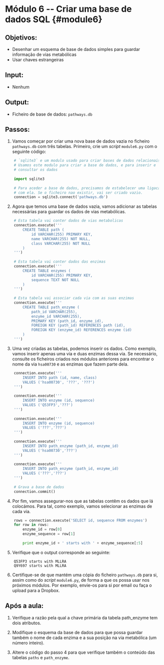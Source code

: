# Módulo 6 -- Criar uma base de dados SQL {#module6}

## Objetivos:
- Desenhar um esquema de base de dados simples para guardar informação de vias metabólicas
- Usar chaves estrangeiras

## Input:
- Nenhum

## Output:
- Ficheiro de base de dados: `pathways.db`

## Passos:

1. Vamos começar por criar uma nova base de dados vazia no ficheiro `pathways.db` com três tabelas.
Primeiro, crie um _script_ `module6.py` com o seguinte código:
```python
    # `sqlite3` e um modulo usado para criar bases de dados relacionais.
    # Usamos este modulo para criar a base de dados, e para inserir e
    # consultar os dados
    
    import sqlite3
    
    # Para aceder a base de dados, precisamos de estabelecer uma ligacao
    # com ela. Se o ficheiro nao existir, vai ser criado vazio.
    connection = sqlite3.connect('pathways.db')
```

2. Agora que temos uma base de dados vazia, vamos adicionar as tabelas necessárias para guardar os dados de vias metabólicas.
```python
    # Esta tabela vai conter dados de vias metabolicas
    connection.execute('''
        CREATE TABLE path (
            id VARCHAR(255) PRIMARY KEY,
            name VARCHAR(255) NOT NULL,
            class VARCHAR(255) NOT NULL
        )
    ''')
    
    # Esta tabela vai conter dados das enzimas
    connection.execute('''
        CREATE TABLE enzymes (
            id VARCHAR(255) PRIMARY KEY,
            sequence TEXT NOT NULL
        )
    ''')
    
    # Esta tabela vai associar cada via com as suas enzimas
    connection.execute('''
        CREATE TABLE path_enzyme (
            path_id VARCHAR(255),
            enzyme_id VARCHAR(255),
            PRIMARY KEY (path_id, enzyme_id),
            FOREIGN KEY (path_id) REFERENCES path (id),
            FOREIGN KEY (enzyme_id) REFERENCES enzyme (id)
        )
    ''')
```

3. Uma vez criadas as tabelas, podemos inserir os dados.
Como exemplo, vamos inserir apenas uma via e duas enzimas dessa via.
Se necessário, consulte os ficheiros criados nos módulos anteriores para encontrar o nome da via `hsa00730` e as enzimas que fazem parte dela.
```python
    connection.execute('''
        INSERT INTO path (id, name, class)
        VALUES ('hsa00730', '???', '???')
    ''')
    
    connection.execute('''
        INSERT INTO enzyme (id, sequence)
        VALUES ('Q53FP3','???')
    ''')
    
    connection.execute('''
        INSERT INTO enzyme (id, sequence)
        VALUES ('???','???')
    ''')
    
    connection.execute('''
        INSERT INTO path_enzyme (path_id, enzyme_id)
        VALUES ('hsa00730','???')
    ''')
    
    connection.execute('''
        INSERT INTO path_enzyme (path_id, enzyme_id)
        VALUES ('???','???')
    ''')
    
    # Grava a base de dados
    connection.commit()
```

4. Por fim, vamos assegurar-nos que as tabelas contêm os dados que lá colocámos.
Para tal, como exemplo, vamos selecionar as enzimas de cada via.
```python
    rows = connection.execute('SELECT id, sequence FROM enzymes')
    for row in rows:
        enzyme_id = row[0]
        enzyme_sequence = row[1]
        
        print enzyme_id + ' starts with ' + enzyme_sequence[:5]
```

5. Verifique que o output corresponde ao seguinte:
```text
    Q53FP3 starts with MLLRA
    Q9Y697 starts with MLLRA
```

6. Certifique-se de que mantém uma cópia do ficheiro `pathways.db` para si, assim como do _script_ `module6.py`, de forma a que os possa usar nos próximos módulos.
Por exemplo, envie-os para si por email ou faça o upload para a Dropbox.

## Após a aula:

1. Verifique a razão pela qual a chave primária da tabela path_enzyme tem dois atributos.

2. Modifique o esquema da base de dados para que possa guardar também o nome de cada enzima e a sua posição na via metabólica (um número inteiro).

3. Altere o código do passo 4 para que verifique também o conteúdo das tabelas `paths` e `path_enzyme`.

